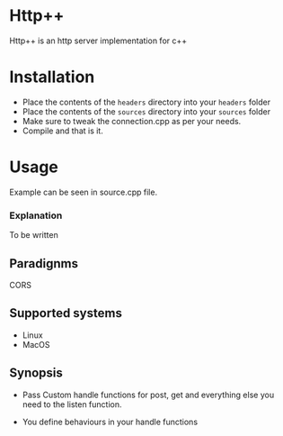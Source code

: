# Http++

Http++ is an http server implementation for c++

# Installation

- Place the contents of the `headers` directory into your `headers` folder
- Place the contents of the `sources` directory into your `sources` folder
- Make sure to tweak the connection.cpp as per your needs.
- Compile and that is it.

# Usage

Example can be seen in source.cpp file.

### Explanation

To be written

## Paradignms

CORS


## Supported systems

- Linux
- MacOS

## Synopsis

- Pass Custom handle functions for post, get and everything else you need to the listen function.

- You define behaviours in your handle functions

